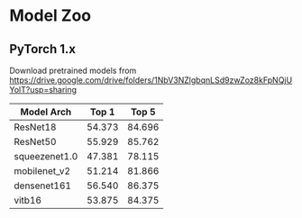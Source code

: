# Model Zoo

## PyTorch 1.x

Download pretrained models from https://drive.google.com/drive/folders/1NbV3NZlgbqnLSd9zwZoz8kFpNQjUYolT?usp=sharing

| Model Arch | Top 1  | Top 5  |
|----------------|--------|--------|
| ResNet18       | 54.373 | 84.696 |
| ResNet50       | 55.929 | 85.762 |
| squeezenet1.0  | 47.381 | 78.115 |
| mobilenet_v2   | 51.214 | 81.866 |
| densenet161    | 56.540 | 86.375  |
| vitb16    | 53.875 | 84.375  |


